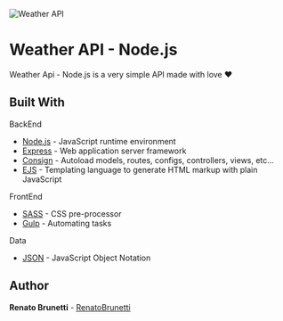 ![Weather API](http://renatobrunetti.com.br/projects/weather-api/weather-api-logo-github.png)
# Weather API - Node.js

Weather Api - Node.js is a very simple API made with love ♥

## Built With

BackEnd
- [Node.js](https://nodejs.org/) - JavaScript runtime environment
- [Express](https://expressjs.com/) - Web application server framework
- [Consign](https://www.npmjs.com/package/consign) - Autoload models, routes, configs, controllers, views, etc...
- [EJS](https://ejs.co/) - Templating language to generate HTML markup with plain JavaScript

FrontEnd
- [SASS](https://sass-lang.com/) - CSS pre-processor
- [Gulp](https://gulpjs.com/) - Automating tasks

Data
- [JSON](https://www.json.org/) - JavaScript Object Notation

## Author

**Renato Brunetti** - [RenatoBrunetti](https://github.com/RenatoBrunetti)

